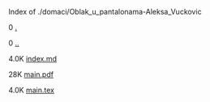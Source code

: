 Index of ./domaci/Oblak_u_pantalonama-Aleksa_Vuckovic

0 [.](.)

0 [..](..)

4.0K [index.md](index.md)

28K [main.pdf](main.pdf)

4.0K [main.tex](main.tex)

